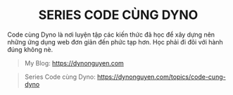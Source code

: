 <h1 align="center">SERIES CODE CÙNG DYNO</h1>

Code cùng Dyno là nơi luyện tập các kiến thức đã học để xây dựng nên những ứng dụng web đơn giản đến phức tạp hơn. Học phải đi đôi với hành đúng không nè.

> My Blog: https://dynonguyen.com

> Series Code cùng Dyno: https://dynonguyen.com/topics/code-cung-dyno

